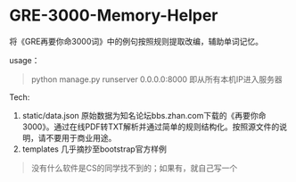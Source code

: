 # GRE-3000-Memory-Helper
将《GRE再要你命3000词》中的例句按照规则提取改编，辅助单词记忆。

usage：
> python manage.py runserver 0.0.0.0:8000
即从所有本机IP进入服务器

Tech:
1. static/data.json 原始数据为知名论坛bbs.zhan.com下载的《再要你命3000》。通过在线PDF转TXT解析并通过简单的规则结构化。按照源文件的说明，请不要用于商业用途。
2. templates 几乎摘抄至bootstrap官方样例

> 没有什么软件是CS的同学找不到的；如果有，就自己写一个
